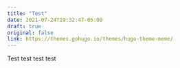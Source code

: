 ```yaml
---
title: "Test"
date: 2021-07-24T19:32:47-05:00
draft: true
original: false
link: https://themes.gohugo.io/themes/hugo-theme-meme/
---
```


Test test test test
